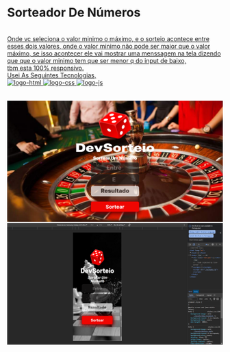 # Sorteador De Números
<br>
<a href="https://sorteador-de-numeros-th.netlify.app/">
Onde vc seleciona o valor minimo o máximo, e o sorteio acontece entre esses dois valores,
onde o valor minimo não pode ser maior que o valor máximo, se isso acontecer ele vai mostrar uma menssagem na tela dizendo que que o valor minimo tem que ser menor q do input de baixo,
<br>
tbm esta 100% responsivo.
<br>
Usei As Seguintes Tecnologias,
<br>

<img src="https://img.shields.io/badge/HTML5-E34F26?style=for-the-badge&logo=html5&logoColor=white" alt="logo-html">
<img src="https://img.shields.io/badge/CSS3-1572B6?style=for-the-badge&logo=css3&logoColor=white" alt="logo-css">
<img src="https://img.shields.io/badge/JavaScript-323330?style=for-the-badge&logo=javascript&logoColor=F7DF1E" alt="logo-js">
<br>
<br>
<br>
<img src="./img-redme/img(5).png">
<img src="./img-redme/img(6).png">
